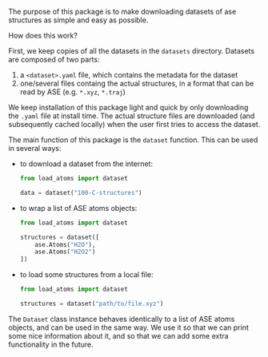 The purpose of this package is to make downloading datasets of ase structures as simple and easy as possible.

How does this work?

First, we keep copies of all the datasets in the `datasets` directory. Datasets are composed of two parts:

1. a `<dataset>.yaml` file, which contains the metadata for the dataset
2. one/several files containg the actual structures, in a format that can be read by ASE (e.g. `*.xyz`, `*.traj`)

We keep installation of this package light and quick by only downloading the `.yaml` file at install time. The actual structure files are downloaded (and subsequently cached locally) when the user first tries to access the dataset.

The main function of this package is the `dataset` function. This can be used in several ways:

-   to download a dataset from the internet:

    ```python
    from load_atoms import dataset

    data = dataset("100-C-structures")
    ```

-   to wrap a list of ASE atoms objects:

    ```python
    from load_atoms import dataset

    structures = dataset([
        ase.Atoms("H2O"),
        ase.Atoms("H2O2")
    ])
    ```

-   to load some structures from a local file:

    ```python
    from load_atoms import dataset

    structures = dataset("path/to/file.xyz")
    ```

The `Dataset` class instance behaves identically to a list of ASE atoms objects, and can be used in the same way. We use it so that we can print some nice information about it, and so that we can add some extra functionality in the future.

